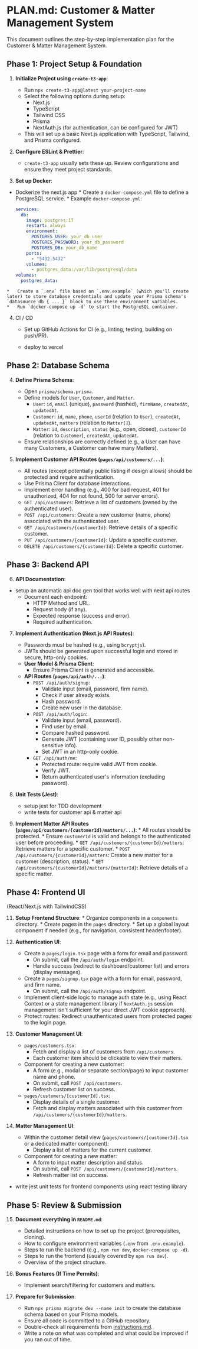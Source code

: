 # PLAN.md: Customer & Matter Management System

This document outlines the step-by-step implementation plan for the Customer & Matter Management System.

## Phase 1: Project Setup & Foundation

1.  **Initialize Project using `create-t3-app`**:
    *   Run `npx create-t3-app@latest your-project-name`
    *   Select the following options during setup:
        *   Next.js
        *   TypeScript
        *   Tailwind CSS
        *   Prisma
        *   NextAuth.js (for authentication, can be configured for JWT)
    *   This will set up a basic Next.js application with TypeScript, Tailwind, and Prisma configured.

2.  **Configure ESLint & Prettier**:
    *   `create-t3-app` usually sets these up. Review configurations and ensure they meet project standards.

3.  **Set up Docker**:
   * Dockerize the next.js app
    *   Create a `docker-compose.yml` file to define a PostgreSQL service.
    *   Example `docker-compose.yml`:
        ```yaml
        services:
          db:
            image: postgres:17 
            restart: always
            environment:
              POSTGRES_USER: your_db_user
              POSTGRES_PASSWORD: your_db_password
              POSTGRES_DB: your_db_name
            ports:
              - "5432:5432"
            volumes:
              - postgres_data:/var/lib/postgresql/data
        volumes:
          postgres_data:
        ```
    *   Create a `.env` file based on `.env.example` (which you'll create later) to store database credentials and update your Prisma schema's `datasource db { ... }` block to use these environment variables.
    *   Run `docker-compose up -d` to start the PostgreSQL container.

4. CI / CD
    *   Set up GitHub Actions for CI (e.g., linting, testing, building on push/PR).

    * deploy to vercel 

## Phase 2: Database Schema 

4.  **Define Prisma Schema**:
    *   Open `prisma/schema.prisma`.
    *   Define models for `User`, `Customer`, and `Matter`.
        *   `User`: `id`, `email` (unique), `password` (hashed), `firmName`, `createdAt`, `updatedAt`.
        *   `Customer`: `id`, `name`, `phone`, `userId` (relation to `User`), `createdAt`, `updatedAt`, `matters` (relation to `Matter[]`).
        *   `Matter`: `id`, `description`, `status` (e.g., open, closed), `customerId` (relation to `Customer`), `createdAt`, `updatedAt`.
    *   Ensure relationships are correctly defined (e.g., a User can have many Customers, a Customer can have many Matters).


9.  **Implement Customer API Routes (`pages/api/customers/...`)**:
    *   All routes (except potentially public listing if design allows) should be protected and require authentication.
    *   Use Prisma Client for database interactions.
    *   Implement error handling (e.g., 400 for bad request, 401 for unauthorized, 404 for not found, 500 for server errors).
    *   `GET /api/customers`: Retrieve a list of customers (owned by the authenticated user).
    *   `POST /api/customers`: Create a new customer (name, phone) associated with the authenticated user.
    *   `GET /api/customers/{customerId}`: Retrieve details of a specific customer.
    *   `PUT /api/customers/{customerId}`: Update a specific customer.
    *   `DELETE /api/customers/{customerId}`: Delete a specific customer.


## Phase 3: Backend API
6.  **API Documentation**:
- setup an automatic api doc gen tool that works well with next api routes
    *   Document each endpoint:
        *   HTTP Method and URL.
        *   Request body (if any).
        *   Expected response (success and error).
        *   Required authentication.



7.  **Implement Authentication (Next.js API Routes)**:
    *   Passwords must be hashed (e.g., using `bcryptjs`).
    *   JWTs should be generated upon successful login and stored in secure, http-only cookies.
    *   **User Model & Prisma Client**:
        *   Ensure Prisma Client is generated and accessible.
    *   **API Routes (`pages/api/auth/...`)**:
        *   `POST /api/auth/signup`:
            *   Validate input (email, password, firm name).
            *   Check if user already exists.
            *   Hash password.
            *   Create new user in the database.
        *   `POST /api/auth/login`:
            *   Validate input (email, password).
            *   Find user by email.
            *   Compare hashed password.
            *   Generate JWT (containing user ID, possibly other non-sensitive info).
            *   Set JWT in an http-only cookie.
        *   `GET /api/auth/me`:
            *   Protected route: require valid JWT from cookie.
            *   Verify JWT.
            *   Return authenticated user's information (excluding password).

8. **Unit Tests (Jest)**:
    *   setup jest for TDD development
    - write tests for customer api & matter api


10.  **Implement Matter API Routes (`pages/api/customers/{customerId}/matters/...`)**:
    *   All routes should be protected.
    *   Ensure `customerId` is valid and belongs to the authenticated user before proceeding.
    *   `GET /api/customers/{customerId}/matters`: Retrieve matters for a specific customer.
    *   `POST /api/customers/{customerId}/matters`: Create a new matter for a customer (description, status).
    *   `GET /api/customers/{customerId}/matters/{matterId}`: Retrieve details of a specific matter.

## Phase 4: Frontend UI 
(React/Next.js with TailwindCSS)

11.  **Setup Frontend Structure**:
    *   Organize components in a `components` directory.
    *   Create pages in the `pages` directory.
    *   Set up a global layout component if needed (e.g., for navigation, consistent header/footer).

12. **Authentication UI**:
    *   Create a `pages/login.tsx` page with a form for email and password.
        *   On submit, call the `/api/auth/login` endpoint.
        *   Handle success (redirect to dashboard/customer list) and errors (display messages).
    *   Create a `pages/signup.tsx` page with a form for email, password, and firm name.
        *   On submit, call the `/api/auth/signup` endpoint.
    *   Implement client-side logic to manage auth state (e.g., using React Context or a state management library if `NextAuth.js` session management isn't sufficient for your direct JWT cookie approach).
    *   Protect routes: Redirect unauthenticated users from protected pages to the login page.

13. **Customer Management UI**:
    *   `pages/customers.tsx`:
        *   Fetch and display a list of customers from `/api/customers`.
        *   Each customer item should be clickable to view their matters.
    *   Component for creating a new customer:
        *   A form (e.g., modal or separate section/page) to input customer name and phone.
        *   On submit, call `POST /api/customers`.
        *   Refresh customer list on success.
    *   `pages/customers/[customerId].tsx`:
        *   Display details of a single customer.
        *   Fetch and display matters associated with this customer from `/api/customers/{customerId}/matters`.

14. **Matter Management UI**:
    *   Within the customer detail view (`pages/customers/[customerId].tsx` or a dedicated matter component):
        *   Display a list of matters for the current customer.
    *   Component for creating a new matter:
        *   A form to input matter description and status.
        *   On submit, call `POST /api/customers/{customerId}/matters`.
        *   Refresh matter list on success.

  - write jest unit tests for frontend components using react testing library


## Phase 5: Review & Submission

15. **Document everything in `README.md`**:
    *   Detailed instructions on how to set up the project (prerequisites, cloning).
    *   How to configure environment variables (`.env` from `.env.example`).
    *   Steps to run the backend (e.g., `npm run dev`, `docker-compose up -d`).
    *   Steps to run the frontend (usually covered by `npm run dev`).
    *   Overview of the project structure.


16. **Bonus Features (If Time Permits)**:
    *   Implement search/filtering for customers and matters.

17. **Prepare for Submission**:

    *   Run `npx prisma migrate dev --name init` to create the database schema based on your Prisma models. 
    *   Ensure all code is committed to a GitHub repository.
    *   Double-check all requirements from [instructions.md](instructions.md).
    *   Write a note on what was completed and what could be improved if you ran out of time.
